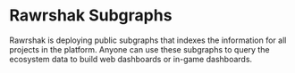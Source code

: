 # Rawrshak Subgraphs

Rawrshak is deploying public subgraphs that indexes the information for all projects in the platform. Anyone can use these subgraphs to query the ecosystem data to build web dashboards or in-game dashboards.
